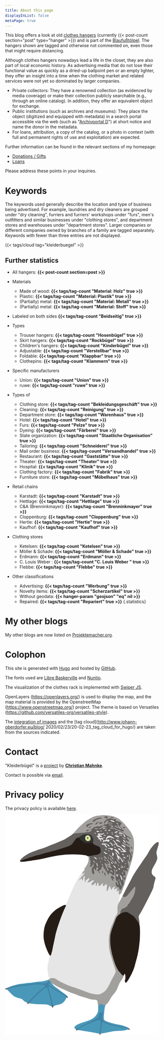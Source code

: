 ```yaml
---
title: About this page
displayInList: false
metaPage: true
---
```


This blog offers a look at old [clothes hangers](https://de.wikipedia.org/wiki/Kleiderb%C3%BCgel) (currently {{< post-count section="post" type="hanger" >}}) and is part of the [Blaufußtölpel](https://xn--blaufusstlpel-qmb.de). The hangers shown are tagged and otherwise not commented on, even those that might require distancing.

Although clothes hangers nowadays lead a life in the closet, they are also part of local economic history. As advertising media that do not lose their functional value as quickly as a dried-up ballpoint pen or an empty lighter, they offer an insight into a time when the clothing market and related services were not yet so dominated by larger companies.

* Private collectors: They have a renowned collection (as evidenced by media coverage) or make their collection publicly searchable (e.g., through an online catalog). In addition, they offer an equivalent object for exchange.
* Public institutions (such as archives and museums): They place the object (digitized and equipped with metadata) in a search portal accessible via the web (such as "[Archivportal D](https://www.archivportal-d.de/)") at short notice and name the donor in the metadata.
* For loans, attribution, a copy of the catalog, or a photo in context (with full and permanent rights of use and exploitation) are expected.

Further information can be found in the relevant sections of my homepage:
* [Donations  / Gifts](https://christianmahnke.de/collections/#donations)
* [Loans](https://christianmahnke.de/collections/#loans)

Please address these points in your inquiries.

# Keywords

The keywords used generally describe the location and type of business being advertised.
For example, laundries and dry cleaners are grouped under "dry cleaning", furriers and furriers' workshops under "furs", men's outfitters and similar businesses under "clothing stores", and department stores and warehouses under "department stores". Larger companies or different companies owned by branches of a family are tagged separately.
Keywords with fewer than three entries are not displayed.

{{< tags/cloud tag="kleiderbuegel" >}}

## Further statistics


* All hangers: **{{< post-count section=post >}}**
* Materials
  * Made of wood: **{{< tags/tag-count "Material: Holz" true >}}**
  * Plastic: **{{< tags/tag-count "Material: Plastik" true >}}**
  * (Partially) metal: **{{< tags/tag-count "Material: Metall" true >}}**
  * (Partially) metal: **{{< tags/tag-count "Material: Stoff" true >}}**
* Labeled on both sides **{{< tags/tag-count "Beidseitig" true >}}**

* Types
  * Trouser hangers: **{{< tags/tag-count "Hosenbügel" true >}}**
  * Skirt hangers: **{{< tags/tag-count "Rockbügel" true >}}**
  * Children's hangers: **{{< tags/tag-count "Kinderbügel" true >}}**
  * Adjustable: **{{< tags/tag-count "Verstellbar" true >}}**
  * Foldable: **{{< tags/tag-count "Klappbar" true >}}**
  * Clothepins: **{{< tags/tag-count "Klammern" true >}}**

* Specific manufacturers
  * Union: **{{< tags/tag-count "Union" true >}}**
  * ruwe: **{{< tags/tag-count "ruwe" true >}}**

* Types of
  * Clothing store: **{{< tags/tag-count "Bekleidungsgeschäft" true >}}**
  * Cleaning: **{{< tags/tag-count "Reinigung" true >}}**
  * Department store: **{{< tags/tag-count "Warenhaus" true >}}**
  * Hotel: **{{< tags/tag-count "Hotel" true >}}**
  * Furs: **{{< tags/tag-count "Pelze" true >}}**
  * Dyeing: **{{< tags/tag-count "Färberei" true >}}**
  * State organization: **{{< tags/tag-count "Staatliche Organisation" true >}}**
  * Tailoring: **{{< tags/tag-count "Schneiderei" true >}}**
  * Mail order business: **{{< tags/tag-count "Versandhandel" true >}}**
  * Restaurant: **{{< tags/tag-count "Gaststätte" true >}}**
  * Theater: **{{< tags/tag-count "Theater" true >}}**
  * Hospital: **{{< tags/tag-count "Klinik" true >}}**
  * Clothing factory: **{{< tags/tag-count "Fabrik" true >}}**
  * Furniture store: **{{< tags/tag-count "Möbelhaus" true >}}**

* Retail chains
  * Karstadt: **{{< tags/tag-count "Karstadt" true >}}**
  * Hettlage: **{{< tags/tag-count "Hettlage" true >}}**
  * C&A (Brenninkmayer): **{{< tags/tag-count "Brenninkmayer" true >}}**
  * Cloppenburg: **{{< tags/tag-count "Cloppenburg" true >}}**
  * Hertie: **{{< tags/tag-count "Hertie" true >}}**
  * Kaufhof: **{{< tags/tag-count "Kaufhof" true >}}**

* Clothing stores
  * Ketelsen: **{{< tags/tag-count "Ketelsen" true >}}**
  * Möller & Schade: **{{< tags/tag-count "Möller & Schade" true >}}**
  * Erdmann: **{{< tags/tag-count "Erdmann" true >}}**
  * C. Louis Weber : **{{< tags/tag-count "C. Louis Weber " true >}}**
  * Flebbe: **{{< tags/tag-count "Flebbe" true >}}**

* Other classifications
  * Advertising: **{{< tags/tag-count "Werbung" true >}}**
  * Novelty items: **{{< tags/tag-count "Scherzartikel" true >}}**
  * Without geodata: **{{< hanger-param "geojson" "eq" nil >}}**
  * Repaired: **{{< tags/tag-count "Repariert" true >}}**
{.statistics}

# My other blogs

My other blogs are now listed on [Projektemacher.org](https://projektemacher.org/blogs/).

# Colophon

This site is generated with [Hugo](https://gohugo.io/) and hosted by [GitHub](https://github.com/).

The fonts used are [Libre Baskerville](www.impallari.com/projects/overview/libre-baskerville) and [Nuntio](https://github.com/googlefonts/nunito).

The visualization of the clothes rack is implemented with [Swiper JS](https://swiperjs.com/).

OpenLayers (https://openlayers.org/) is used to display the map, and the map material is provided by the OpenstreetMap (https://www.openstreetmap.org/) project. The theme is based on Versatiles (https://github.com/versatiles-org/versatiles-style).

The [integration of images](https://gitlab.com/kaushalmodi/hugo-theme-refined/blob/master/layouts/shortcodes/figure.html) and the [tag cloud](http://www.johann-oberdorfer.eu/blog/ 2020/02/23/20-02-23_tag_cloud_for_hugo/) are taken from the sources indicated.

# Contact

"Kleiderbügel" is a [project](https://projektemacher.org) by **[Christian Mahnke](https://christianmahnke.de/)**.

Contact is possible via [email](mailto:kleiderbuegel@projektemacher.org).

# Privacy policy

The privacy policy is available [here](/privacy).

![Blaufußtölpel](/images/blaufusstoelpel.svg)

